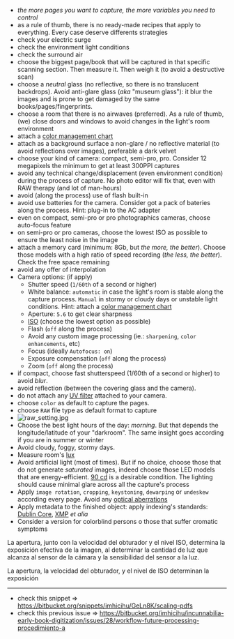 * _the more pages you want to capture, the more variables you need to control_
* as a rule of thumb, there is no ready-made recipes that apply to everything. Every case deserve differents strategies
* check your electric surge
* check the environment light conditions
* check the surround air
* choose the biggest page/book that will be captured in that specific scanning section. Then measure it. Then weigh it (to avoid a destructive scan)
* choose a _neutral_ glass (no reflective, so there is no translucent backdrops). Avoid anti-glare glass (_aka_ "museum glass"): it blur the images and is prone to get damaged by the same books/pages/fingerprints.
* choose a room that there is no airwaves (preferred). As a rule of thumb, (we) close doors and windows to avoid changes in the light's room environment
* attach a [color management chart](https://bitbucket.org/imhicihu/incunnabilia-early-book-digitization/issues/29/workflow-color-management-chart)
* attach as a background surface a non-glare / no reflective material (to avoid reflections over images), preferable a dark velvet
* choose your kind of camera: compact, semi-pro, pro. Consider 12 megapixels the minimum to get at least 300PPI captures
* avoid any technical change/displacement (even environment condition) during the process of capture. No photo editor will fix that, even with RAW therapy (and lot of man-hours)
* avoid (along the process) use of flash built-in
* avoid use batteries for the camera. Consider got a pack of bateries along the process. Hint: plug-in to the AC adapter
* even on compact, semi-pro or pro photographics cameras, choose auto-focus feature
* on semi-pro or pro cameras, choose the lowest ISO as possible to ensure the least noise in the image
* attach a memory card (minimum: 8Gb, but _the more, the better_). Choose those models with a high ratio of speed recording (_the less, the better_). Check the free space remaining
* avoid any offer of interpolation
* Camera options: (if apply)
	* Shutter speed (`1/60th` of a second or higher)
	* White balance: `automatic` in case the light's room is stable along the capture process. `Manual` in stormy or cloudy days or unstable light conditions. Hint: attach a [color management chart](https://bitbucket.org/imhicihu/incunnabilia-early-book-digitization/issues/29/workflow-color-management-chart)
	* Aperture: `5.6` to get clear sharpness
	* [ISO](https://en.wikipedia.org/wiki/Film_speed) (choose the lowest option as possible)
	* Flash (`off` along the process)
	* Avoid any custom image processing (ie.: `sharpening`, `color enhancements`, etc)
	* Focus (ideally `Autofocus: on`)
	* Exposure compensation (`off` along the process)
	* Zoom (`off` along the process)
* if compact, choose fast shutterspeed (1/60th of a second or higher) to avoid _blur_.
* avoid reflection (between the covering glass and the camera).
* do not attach any [UV filter](https://improvephotography.com/2278/12-photography-myths-every-photographer-should-know/) attached to your camera.
* choose `color` as default to capture the pages.
* choose `RAW` file type as default format to capture 
* ![raw_setting.jpg](https://bitbucket.org/repo/5qA7gpA/images/93963878-raw_setting.jpg)
* Choose the best light hours of the day: _morning_. But that depends the longitude/latitude of your "darkroom". The same insight goes according if you are in summer or winter
* Avoid cloudy, foggy, stormy days. 
* Measure room's [lux](https://itunes.apple.com/es/app/light-meter-lux-measurement-tool/id642285909?mt=8)
* Avoid artificial light (most of times). But if no choice, choose those that do not generate _saturated_ images, indeed choose those LED models that are energy-efficient. [90 cd](https://en.wikipedia.org/wiki/Candela) is a desirable condition. The lighting should cause minimal glare across all the capture's process
* Apply `image rotation`, `cropping`, `keystoning`, `dewarping` or `undeskew` according every page. Avoid any [optical aberrations](https://en.wikipedia.org/wiki/Optical_aberration#Distortion_of_the_image)
* Apply metadata to the finished object: apply indexing's standards: [Dublin Core](https://en.wikipedia.org/wiki/Dublin_Core), [XMP](https://en.wikipedia.org/wiki/Extensible_Metadata_Platform) _et alia_
* Consider a version for colorblind persons o those that suffer cromatic symptoms




La apertura, junto con la velocidad del obturador y el nivel ISO, determina la exposición efectiva de la imagen, al determinar la cantidad de luz que alcanza al sensor de la cámara y la sensibilidad del sensor a la luz.

La apertura, la velocidad del obturador, y el nivel de ISO determinan la exposición






-----------------
* check this snippet => https://bitbucket.org/snippets/imhicihu/GeLn8K/scaling-pdfs
* check this previous issue => https://bitbucket.org/imhicihu/incunnabilia-early-book-digitization/issues/28/workflow-future-processing-procedimiento-a